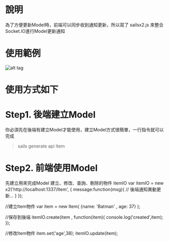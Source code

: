  說明
=====
為了方便更新Model時，前端可以同步收到通知更新，所以寫了 sailsx2.js 
來整合Socket.IO進行Model更新通知


使用範例
=======
![alt tag](http://i.imgur.com/R3jSugp.png)



使用方式如下
==========


Step1. 後端建立Model
===================

你必須先在後端有建立Model才能使用，建立Model方式很簡單，一行指令就可以完成

> sails generate api Item

Step2. 前端使用Model
===================

先建立用來完成Model 建立、修改、查詢、刪除的物件 itemIO
var itemIO = new x2('http://localhost:1337/Item',
	{
		message:function(msg){
		   // 後端通知異動更新...
		}
	});

//建立Item物件
var item = new Item( {name: 'Batman' , age: 37} );

//保存到後端
itemIO.create(item , function(item){
	console.log('created',item);
});

//修改Item物件
item.set('age',38);
itemIO.update(item);

